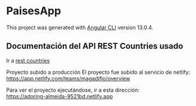 # PaisesApp

This project was generated with [Angular CLI](https://github.com/angular/angular-cli) version 13.0.4.

## Documentación del API REST Countries usado
Ir a [rest countries](https://restcountries.com)

Proyecto subido a producción
El proyecto fue subido al servicio de netlify: https://app.netlify.com/teams/magadiflo/overview

Para ver el proyecto ejecutándose, ir a esta dirección:  
https://adoring-almeida-9521bd.netlify.app